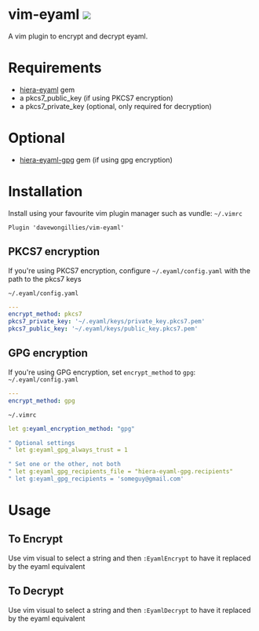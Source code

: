 # vim-eyaml ![](https://img.shields.io/github/license/davewongillies/vim-eyaml.svg)

A vim plugin to encrypt and decrypt eyaml.

# Requirements
* [hiera-eyaml](https://github.com/TomPoulton/hiera-eyaml) gem
* a pkcs7_public_key (if using PKCS7 encryption)
* a pkcs7_private_key (optional, only required for decryption)

# Optional
* [hiera-eyaml-gpg](https://github.com/sihil/hiera-eyaml-gpg) gem (if using gpg encryption)

# Installation

Install using your favourite vim plugin manager such as vundle:
`~/.vimrc`
```
Plugin 'davewongillies/vim-eyaml'
```

## PKCS7 encryption

If you're using PKCS7 encryption, configure `~/.eyaml/config.yaml` with the path to the pkcs7 keys

`~/.eyaml/config.yaml`
```yaml
---
encrypt_method: pkcs7
pkcs7_private_key: '~/.eyaml/keys/private_key.pkcs7.pem'
pkcs7_public_key: '~/.eyaml/keys/public_key.pkcs7.pem'
```

## GPG encryption
If you're using GPG encryption, set `encrypt_method` to `gpg`:
`~/.eyaml/config.yaml`
```yaml
---
encrypt_method: gpg
```

`~/.vimrc`
```yaml
let g:eyaml_encryption_method: "gpg"

" Optional settings
" let g:eyaml_gpg_always_trust = 1

" Set one or the other, not both
" let g:eyaml_gpg_recipients_file = "hiera-eyaml-gpg.recipients"
" let g:eyaml_gpg_recipients = 'someguy@gmail.com'
```


# Usage
## To Encrypt
Use vim visual to select a string and then `:EyamlEncrypt` to have it replaced by the eyaml equivalent

## To Decrypt
Use vim visual to select a string and then `:EyamlDecrypt` to have it replaced by the eyaml equivalent
